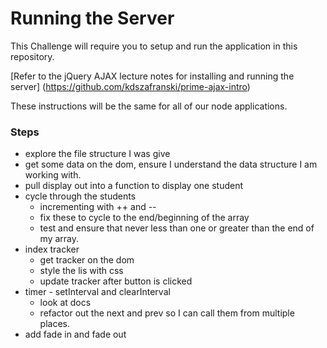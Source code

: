 # Running the Server

This Challenge will require you to setup and run the application in this repository.

[Refer to the jQuery AJAX lecture notes for installing and running the server]  (https://github.com/kdszafranski/prime-ajax-intro)

These instructions will be the same for all of our node applications.

### Steps
- explore the file structure I was give
- get some data on the dom, ensure I understand the data structure I am working with.
- pull display out into a function to display one student
- cycle through the students
	- incrementing with ++ and --
	- fix these to cycle to the end/beginning of the array
	- test and ensure that never less than one or greater than the end of my array.
- index tracker
	- get tracker on the dom
	- style the lis with css
	- update tracker after button is clicked
- timer - setInterval and clearInterval
	- look at docs
	- refactor out the next and prev so I can call them from multiple places.
- add fade in and fade out 
  
